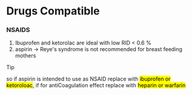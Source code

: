 # Drugs Compatible

### NSAIDS
1. Ibuprofen and ketorolac are ideal with low RID < 0.6 %
2. aspirin -> Reye's syndrome is not recommended for breast feeding mothers 

> [!TIP]
> so if aspirin is intended to use as NSAID replace with <mark>ibuprofen or ketoroloac</mark>, if for antiCoagulation effect replace with <mark>heparin or warfarin</mark>